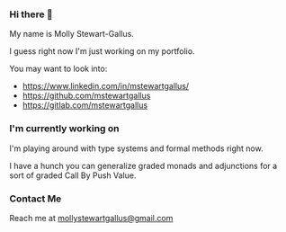 ### Hi there 👋

My name is Molly Stewart-Gallus.

I guess right now I'm just working on my portfolio.

You may want to look into:

- https://www.linkedin.com/in/mstewartgallus/
- https://github.com/mstewartgallus
- https://gitlab.com/mstewartgallus

### I'm currently working on

I'm playing around with type systems and formal methods right now.

I have a hunch you can generalize graded monads and adjunctions for a
sort of graded Call By Push Value.

### Contact Me

Reach me at mollystewartgallus@gmail.com

<!--
**mstewartgallus/mstewartgallus** is a ✨ _special_ ✨ repository because its `README.md` (this file) appears on your GitHub profile.

Here are some ideas to get you started:

- 🔭 I’m currently working on ...
- 🌱 I’m currently learning ...
- 👯 I’m looking to collaborate on ...
- 🤔 I’m looking for help with ...
- 💬 Ask me about ...
- 📫 How to reach me: ...
- 😄 Pronouns: ...
- ⚡ Fun fact: ...
-->
